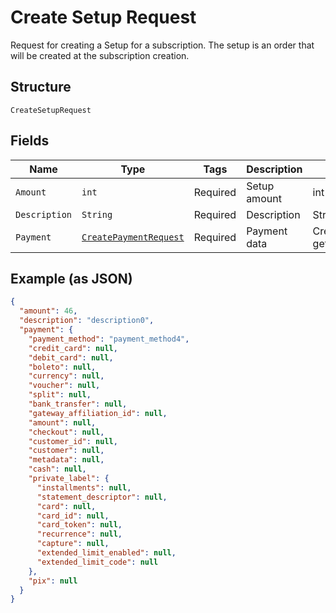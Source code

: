 
# Create Setup Request

Request for creating a Setup for a subscription. The setup is an order that will be created at the subscription creation.

## Structure

`CreateSetupRequest`

## Fields

| Name | Type | Tags | Description | Getter | Setter |
|  --- | --- | --- | --- | --- | --- |
| `Amount` | `int` | Required | Setup amount | int getAmount() | setAmount(int amount) |
| `Description` | `String` | Required | Description | String getDescription() | setDescription(String description) |
| `Payment` | [`CreatePaymentRequest`](/doc/models/create-payment-request.md) | Required | Payment data | CreatePaymentRequest getPayment() | setPayment(CreatePaymentRequest payment) |

## Example (as JSON)

```json
{
  "amount": 46,
  "description": "description0",
  "payment": {
    "payment_method": "payment_method4",
    "credit_card": null,
    "debit_card": null,
    "boleto": null,
    "currency": null,
    "voucher": null,
    "split": null,
    "bank_transfer": null,
    "gateway_affiliation_id": null,
    "amount": null,
    "checkout": null,
    "customer_id": null,
    "customer": null,
    "metadata": null,
    "cash": null,
    "private_label": {
      "installments": null,
      "statement_descriptor": null,
      "card": null,
      "card_id": null,
      "card_token": null,
      "recurrence": null,
      "capture": null,
      "extended_limit_enabled": null,
      "extended_limit_code": null
    },
    "pix": null
  }
}
```


